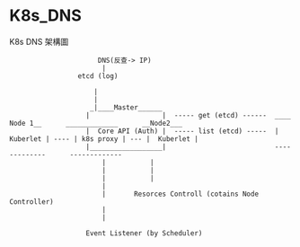 # K8s_DNS

K8s DNS 架構圖




                          DNS(反查-> IP)
                           |
                     etcd (log) 

                         |
                         |
                        _|____Master______                    
                       |                  |  ----- get (etcd) ------  ____ Node 1__      _____________      __Node2___
                       |  Core API (Auth) |  ----- list (etcd) -----  |  Kuberlet | ---- | k8s proxy | --- |  Kuberlet |
                       |__________________|                           -------------      -------------
                           |           |
                           |           |
                           |           |
                           |           
                           |       Resorces Controll (cotains Node Controller)
                           |
                           |

                       Event Listener (by Scheduler)
                     

  


